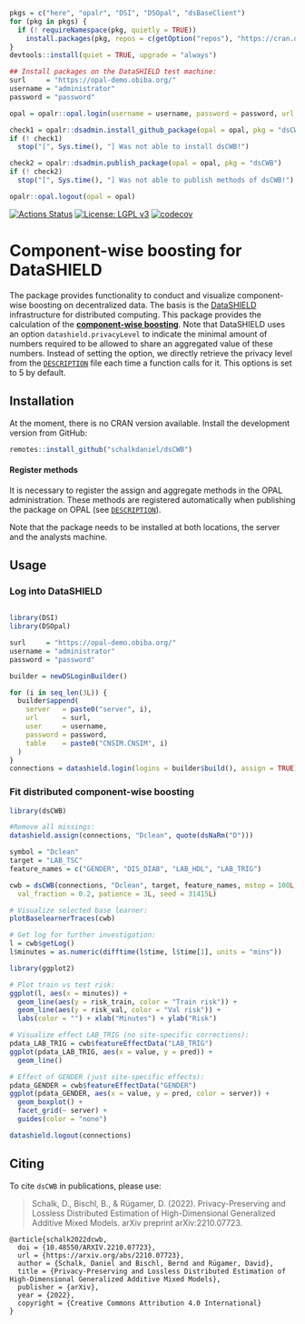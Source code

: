
<!-- README.md is generated from README.Rmd. Please edit that file -->

``` r
pkgs = c("here", "opalr", "DSI", "DSOpal", "dsBaseClient")
for (pkg in pkgs) {
  if (! requireNamespace(pkg, quietly = TRUE))
    install.packages(pkg, repos = c(getOption("repos"), "https://cran.obiba.org"))
}
devtools::install(quiet = TRUE, upgrade = "always")

## Install packages on the DataSHIELD test machine:
surl     = "https://opal-demo.obiba.org/"
username = "administrator"
password = "password"

opal = opalr::opal.login(username = username, password = password, url = surl)

check1 = opalr::dsadmin.install_github_package(opal = opal, pkg = "dsCWB", username = "schalkdaniel", ref = "main")
if (! check1)
  stop("[", Sys.time(), "] Was not able to install dsCWB!")

check2 = opalr::dsadmin.publish_package(opal = opal, pkg = "dsCWB")
if (! check2)
  stop("[", Sys.time(), "] Was not able to publish methods of dsCWB!")

opalr::opal.logout(opal = opal)
```

[![Actions
Status](https://github.com/schalkdaniel/dsCWB/workflows/R-CMD-check/badge.svg)](https://github.com/schalkdaniel/dsCWB/actions)
[![License: LGPL
v3](https://img.shields.io/badge/License-LGPL%20v3-blue.svg)](https://www.gnu.org/licenses/lgpl-3.0)
[![codecov](https://codecov.io/gh/schalkdaniel/dsCWB/branch/main/graph/badge.svg?token=0K9P2WBKNH)](https://codecov.io/gh/schalkdaniel/dsCWB)

# Component-wise boosting for DataSHIELD

The package provides functionality to conduct and visualize
component-wise boosting on decentralized data. The basis is the
[DataSHIELD](https://www.datashield.org/) infrastructure for distributed
computing. This package provides the calculation of the
[**component-wise
boosting**](https://www.tandfonline.com/doi/abs/10.1198/016214503000125).
Note that DataSHIELD uses an option `datashield.privacyLevel` to
indicate the minimal amount of numbers required to be allowed to share
an aggregated value of these numbers. Instead of setting the option, we
directly retrieve the privacy level from the
[`DESCRIPTION`](https://github.com/schalkdaniel/dsCWB/blob/master/DESCRIPTION)
file each time a function calls for it. This options is set to 5 by
default.

## Installation

At the moment, there is no CRAN version available. Install the
development version from GitHub:

``` r
remotes::install_github("schalkdaniel/dsCWB")
```

#### Register methods

It is necessary to register the assign and aggregate methods in the OPAL
administration. These methods are registered automatically when
publishing the package on OPAL (see
[`DESCRIPTION`](https://github.com/schalkdaniel/dsCWB/blob/main/DESCRIPTION)).

Note that the package needs to be installed at both locations, the
server and the analysts machine.

## Usage

### Log into DataSHIELD

``` r

library(DSI)
library(DSOpal)

surl     = "https://opal-demo.obiba.org/"
username = "administrator"
password = "password"

builder = newDSLoginBuilder()

for (i in seq_len(3L)) {
  builder$append(
    server   = paste0("server", i),
    url      = surl,
    user     = username,
    password = password,
    table    = paste0("CNSIM.CNSIM", i)
  )
}
connections = datashield.login(logins = builder$build(), assign = TRUE)
```

### Fit distributed component-wise boosting

``` r
library(dsCWB)

#Remove all missings:
datashield.assign(connections, "Dclean", quote(dsNaRm("D")))

symbol = "Dclean"
target = "LAB_TSC"
feature_names = c("GENDER", "DIS_DIAB", "LAB_HDL", "LAB_TRIG")

cwb = dsCWB(connections, "Dclean", target, feature_names, mstop = 100L,
  val_fraction = 0.2, patience = 3L, seed = 31415L)

# Visualize selected base learner:
plotBaselearnerTraces(cwb)

# Get log for further investigation:
l = cwb$getLog()
l$minutes = as.numeric(difftime(l$time, l$time[1], units = "mins"))

library(ggplot2)

# Plot train vs test risk:
ggplot(l, aes(x = minutes)) +
  geom_line(aes(y = risk_train, color = "Train risk")) +
  geom_line(aes(y = risk_val, color = "Val risk")) +
  labs(color = "") + xlab("Minutes") + ylab("Risk")

# Visualize effect LAB_TRIG (no site-specific corrections):
pdata_LAB_TRIG = cwb$featureEffectData("LAB_TRIG")
ggplot(pdata_LAB_TRIG, aes(x = value, y = pred)) +
  geom_line()

# Effect of GENDER (just site-specific effects):
pdata_GENDER = cwb$featureEffectData("GENDER")
ggplot(pdata_GENDER, aes(x = value, y = pred, color = server)) +
  geom_boxplot() +
  facet_grid(~ server) +
  guides(color = "none")

datashield.logout(connections)
```

## Citing

To cite `dsCWB` in publications, please use:

> Schalk, D., Bischl, B., & Rügamer, D. (2022). Privacy-Preserving and
> Lossless Distributed Estimation of High-Dimensional Generalized
> Additive Mixed Models. arXiv preprint arXiv:2210.07723.

    @article{schalk2022dcwb,
      doi = {10.48550/ARXIV.2210.07723},
      url = {https://arxiv.org/abs/2210.07723},
      author = {Schalk, Daniel and Bischl, Bernd and Rügamer, David},
      title = {Privacy-Preserving and Lossless Distributed Estimation of High-Dimensional Generalized Additive Mixed Models},
      publisher = {arXiv},
      year = {2022},
      copyright = {Creative Commons Attribution 4.0 International}
    }
